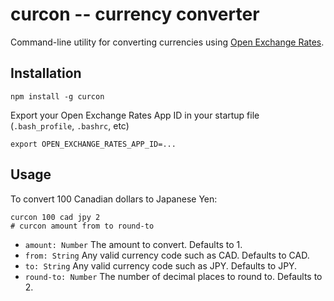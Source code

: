 # curcon -- currency converter

Command-line utility for converting currencies using [Open Exchange Rates](https://openexchangerates.org/).

## Installation

```shell
npm install -g curcon
```

Export your Open Exchange Rates App ID in your startup file (`.bash_profile`, `.bashrc`, etc)

```
export OPEN_EXCHANGE_RATES_APP_ID=...
```

## Usage

To convert 100 Canadian dollars to Japanese Yen:

```
curcon 100 cad jpy 2
# curcon amount from to round-to
```

- `amount: Number` The amount to convert. Defaults to 1.
- `from: String` Any valid currency code such as CAD. Defaults to CAD.
- `to: String` Any valid currency code such as JPY. Defaults to JPY.
- `round-to: Number` The number of decimal places to round to. Defaults to 2.
